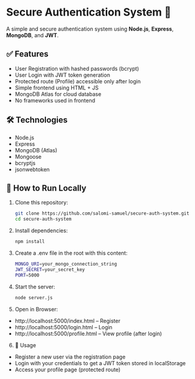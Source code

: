 # Secure Authentication System 🔐
A simple and secure authentication system using **Node.js**, **Express**, **MongoDB**, and **JWT**.

## ✅ Features
- User Registration with hashed passwords (bcrypt)
- User Login with JWT token generation
- Protected route (Profile) accessible only after login
- Simple frontend using HTML + JS
- MongoDB Atlas for cloud database
- No frameworks used in frontend
  
## 🛠 Technologies
- Node.js
- Express
- MongoDB (Atlas)
- Mongoose
- bcryptjs
- jsonwebtoken
  
## 🚀 How to Run Locally
1. Clone this repository:
   ```bash
   git clone https://github.com/salomi-samuel/secure-auth-system.git
   cd secure-auth-system
   ```
2. Install dependencies:
   ```bash
   npm install
   ```
3. Create a .env file in the root with this content:
   ```bash
   MONGO_URI=your_mongo_connection_string
   JWT_SECRET=your_secret_key
   PORT=5000
   ```
4. Start the server:
   ```bash
   node server.js
   ```
5. Open in Browser:
  - http://localhost:5000/index.html – Register
  - http://localhost:5000/login.html – Login
  - http://localhost:5000/profile.html – View profile (after login)
    
6. 📝 Usage
- Register a new user via the registration page
- Login with your credentials to get a JWT token stored in localStorage
- Access your profile page (protected route)

